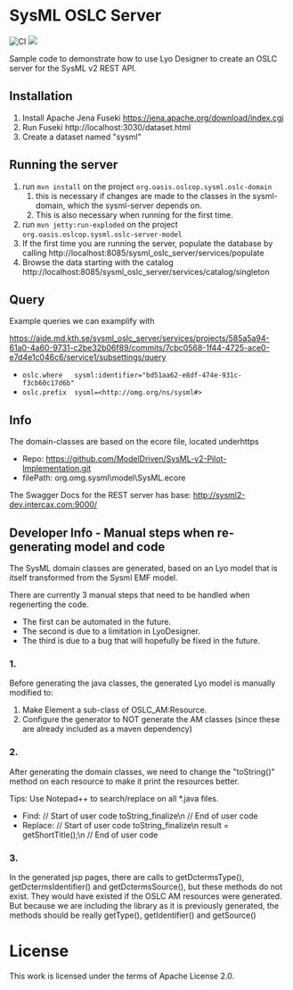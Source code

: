 # SysML OSLC Server

![CI](https://github.com/oslc-op/sysml-oslc-server/workflows/CI/badge.svg)
[![](https://img.shields.io/badge/talk-discourse-lightgrey.svg)](https://forum.open-services.net/)

Sample code to demonstrate how to use Lyo Designer to create an OSLC server for the SysML v2 REST API. 

## Installation
1. Install Apache Jena Fuseki https://jena.apache.org/download/index.cgi
1. Run Fuseki http://localhost:3030/dataset.html
1. Create a dataset named "sysml"

## Running the server
1. run `mvn install` on the project `org.oasis.oslcop.sysml.oslc-domain`
    1. this is necessary if changes are made to the classes in the sysml-domain, which the sysml-server depends on.
    1. This is also necessary when running for the first time.
1. run `mvn jetty:run-exploded` on the project `org.oasis.oslcop.sysml.oslc-server-model`
1. If the first time you are running the server, populate the database by calling http://localhost:8085/sysml_oslc_server/services/populate
1. Browse the data starting with the catalog http://localhost:8085/sysml_oslc_server/services/catalog/singleton

## Query

Example queries we can examplify with

https://aide.md.kth.se/sysml_oslc_server/services/projects/585a5a94-61a0-4a60-9731-c2be32b06f89/commits/7cbc0568-1f44-4725-ace0-e7d4e1c046c6/service1/subsettings/query
* `oslc.where   sysml:identifier="bd51aa62-e8df-474e-931c-f3cb60c17d6b"`
* `oslc.prefix  sysml=<http://omg.org/ns/sysml#>`

## Info

The domain-classes are based on the ecore file, located underhttps
* Repo: https://github.com/ModelDriven/SysML-v2-Pilot-Implementation.git
* filePath: org.omg.sysml\model\SysML.ecore

The Swagger Docs for the REST server has base: http://sysml2-dev.intercax.com:9000/ 

## Developer Info - Manual steps when re-generating model and code 

The SysML domain classes are generated, based on an Lyo model that is itself transformed from the Sysml EMF model.

There are currently 3 manual steps that need to be handled when regenerting the code. 
* The first can be automated in the future.
* The second is due to a limitation in LyoDesigner.
* The third is due to a bug that will hopefully be fixed in the future.

### 1. 
Before generating the java classes, the generated Lyo model is manually modified to:
1. Make Element a sub-class of OSLC_AM:Resource.
1. Configure the generator to NOT generate the AM classes (since these are already included as a maven dependency)

### 2. 
After generating the domain classes, we need to change the "toString()" method on each resource to make it print the resources better.

Tips: Use Notepad++ to search/replace on all *.java files.

* Find:        // Start of user code toString_finalize\n        // End of user code
* Replace:        // Start of user code toString_finalize\n        result = getShortTitle();\n        // End of user code

### 3. 
In the generated jsp pages, there are calls to getDctermsType(), getDctermsIdentifier() and getDctermsSource(), but these methods do not exist.
They would have existed if the OSLC AM resources were generated. But because we are including the library as it is previously generated, the methods should be really getType(), getIdentifier() and getSource()

# License

This work is licensed under the terms of Apache License 2.0.

